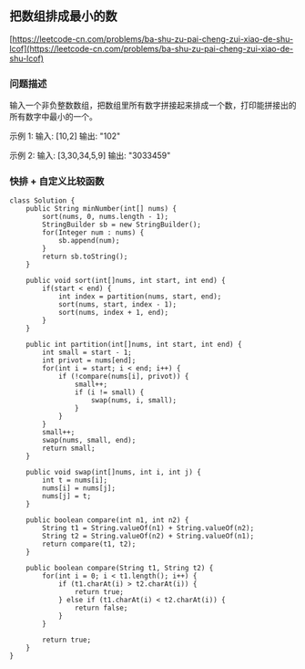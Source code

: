 ## 把数组排成最小的数
[https://leetcode-cn.com/problems/ba-shu-zu-pai-cheng-zui-xiao-de-shu-lcof](https://leetcode-cn.com/problems/ba-shu-zu-pai-cheng-zui-xiao-de-shu-lcof)

### 问题描述
输入一个非负整数数组，把数组里所有数字拼接起来排成一个数，打印能拼接出的所有数字中最小的一个。

示例 1:
输入: [10,2]
输出: "102"

示例 2:
输入: [3,30,34,5,9]
输出: "3033459"

### 快排 + 自定义比较函数
```
class Solution {
    public String minNumber(int[] nums) {
        sort(nums, 0, nums.length - 1);
        StringBuilder sb = new StringBuilder();
        for(Integer num : nums) {
            sb.append(num);
        }
        return sb.toString();
    }

    public void sort(int[]nums, int start, int end) {
        if(start < end) {
            int index = partition(nums, start, end);
            sort(nums, start, index - 1);
            sort(nums, index + 1, end);
        }
    }

    public int partition(int[]nums, int start, int end) {
        int small = start - 1;
        int privot = nums[end];
        for(int i = start; i < end; i++) {
            if (!compare(nums[i], privot)) {
                small++;
                if (i != small) {
                    swap(nums, i, small);
                }
            }
        }
        small++;
        swap(nums, small, end);
        return small;
    }
    
    public void swap(int[]nums, int i, int j) {
        int t = nums[i];
        nums[i] = nums[j];
        nums[j] = t;
    }

    public boolean compare(int n1, int n2) {
        String t1 = String.valueOf(n1) + String.valueOf(n2);
        String t2 = String.valueOf(n2) + String.valueOf(n1);
        return compare(t1, t2);
    }

    public boolean compare(String t1, String t2) {
        for(int i = 0; i < t1.length(); i++) {
            if (t1.charAt(i) > t2.charAt(i)) {
                return true;
            } else if (t1.charAt(i) < t2.charAt(i)) {
                return false;
            }
        }

        return true;
    }
}
```
